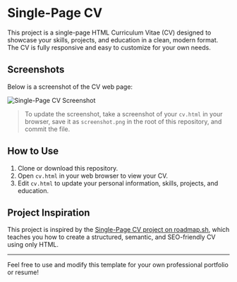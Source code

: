 # Single-Page CV

This project is a single-page HTML Curriculum Vitae (CV) designed to showcase your skills, projects, and education in a clean, modern format. The CV is fully responsive and easy to customize for your own needs.

## Screenshots

Below is a screenshot of the CV web page:

![Single-Page CV Screenshot](screenshot.png)

> To update the screenshot, take a screenshot of your `cv.html` in your browser, save it as `screenshot.png` in the root of this repository, and commit the file.

## How to Use

1. Clone or download this repository.
2. Open `cv.html` in your web browser to view your CV.
3. Edit `cv.html` to update your personal information, skills, projects, and education.

## Project Inspiration

This project is inspired by the [Single-Page CV project on roadmap.sh](https://roadmap.sh/projects/single-page-cv), which teaches you how to create a structured, semantic, and SEO-friendly CV using only HTML.

---

Feel free to use and modify this template for your own professional portfolio or resume! 